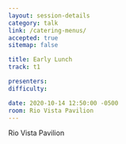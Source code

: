 ```yaml
---
layout: session-details
category: talk
link: /catering-menus/
accepted: true
sitemap: false

title: Early Lunch
track: t1

presenters:
difficulty:

date: 2020-10-14 12:50:00 -0500
room: Rio Vista Pavilion
---
```

Rio Vista Pavilion
